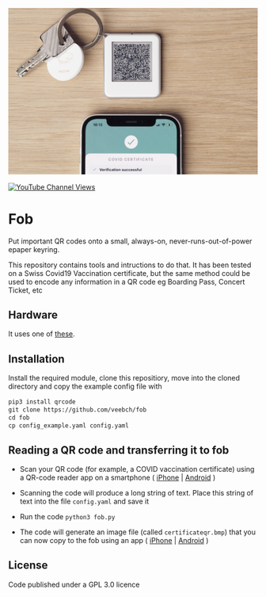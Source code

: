 ![Action Shot](/fobbed.jpg)

[![YouTube Channel Views](https://img.shields.io/youtube/channel/views/UCz5BOU9J9pB_O0B8-rDjCWQ?label=YouTube&style=social)](https://www.youtube.com/channel/UCz5BOU9J9pB_O0B8-rDjCWQ)

# Fob

Put important QR codes onto a small, always-on, never-runs-out-of-power epaper keyring.

This repository contains tools and intructions to do that. It has been tested on a Swiss Covid19 Vaccination certificate, but the same method could be used to encode any information in a QR code eg Boarding Pass, Concert Ticket, etc 

## Hardware

It uses one of [these](https://veeb.ch/).

## Installation

Install the required module, clone this repositiory, move into the cloned directory and copy the example config file with 
```
pip3 install qrcode
git clone https://github.com/veebch/fob
cd fob
cp config_example.yaml config.yaml
```

## Reading a QR code and transferring it to fob

- Scan your QR code (for example, a COVID vaccination certificate) using a QR-code reader app on a smartphone ( [iPhone](https://apps.apple.com/us/app/qr-reader-for-iphone/id368494609) | [Android](https://play.google.com/store/apps/details?id=com.gamma.scan&hl=en&gl=US) )

- Scanning the code will produce a long string of text. Place this string of text into the file `config.yaml` and save it

- Run the code `python3 fob.py`

- The code will generate an image file (called `certificateqr.bmp`) that you can now copy to the fob using an app ( [iPhone](https://apps.apple.com/us/app/nfc-e-tag/id1518982217) | [Android](https://www.waveshare.com/w/upload/NFCTag_EN.apk) )

## License

Code published under a GPL 3.0 licence
